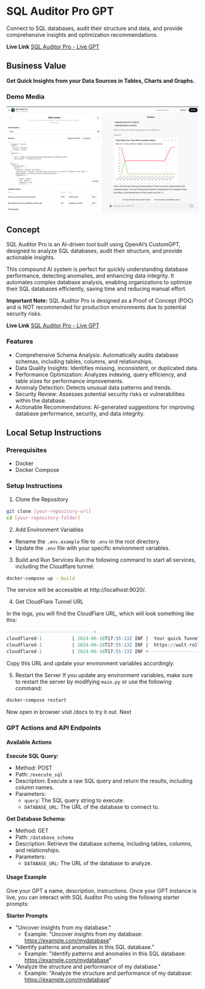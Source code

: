 # SQL Auditor Pro GPT

Connect to SQL databases, audit their structure and data, and provide comprehensive insights and optimization recommendations.

**Live Link**
[SQL Auditor Pro - Live GPT](https://chatgpt.com/g/g-4kEAAlpu1-sql-auditor-pro)

## Business Value

**Get Quick Insights from your Data Sources in Tables, Charts and Graphs.**

### Demo Media
![Stripe WebHook Config](./public/demo.png)

## Concept

SQL Auditor Pro is an AI-driven tool built using OpenAI’s CustomGPT, designed to analyze SQL databases, audit their structure, and provide actionable insights. 

This compound AI system is perfect for quickly understanding database performance, detecting anomalies, and enhancing data integrity. It automates complex database analysis, enabling organizations to optimize their SQL databases efficiently, saving time and reducing manual effort.

**Important Note:** SQL Auditor Pro is designed as a Proof of Concept (POC) and is NOT recommended for production environments due to potential security risks.


**Live Link**
[SQL Auditor Pro - Live GPT](https://chatgpt.com/g/g-4kEAAlpu1-sql-auditor-pro)

### Features
- Comprehensive Schema Analysis: Automatically audits database schemas, including tables, columns, and relationships.
- Data Quality Insights: Identifies missing, inconsistent, or duplicated data.
- Performance Optimization: Analyzes indexing, query efficiency, and table sizes for performance improvements.
- Anomaly Detection: Detects unusual data patterns and trends.
- Security Review: Assesses potential security risks or vulnerabilities within the database.
- Actionable Recommendations: AI-generated suggestions for improving database performance, security, and data integrity.

## Local Setup Instructions

### Prerequisites
- Docker
- Docker Compose

### Setup Instructions
1. Clone the Repository
```bash
git clone [your-repository-url]
cd [your-repository-folder]
```

2. Add Environment Variables
- Rename the `.env.example` file to `.env` in the root directory.
- Update the `.env` file with your specific environment variables.

3. Build and Run Services
Run the following command to start all services, including the Cloudflare tunnel:

```bash
docker-compose up --build
```
The service will be accessible at http://localhost:9020/.

4. Get CloudFlare Tunnel URL

In the logs, you will find the CloudFlare URL, which will look something like this:

```sql
--------------------------------+
cloudflared-1           | 2024-06-16T17:55:13Z INF |  Your quick Tunnel has been created! Visit it at (it may take some time to be reachable):  |
cloudflared-1           | 2024-06-16T17:55:13Z INF |  https://walt-roll-protecting-silly.trycloudflare.com                                      |
cloudflared-1           | 2024-06-16T17:55:13Z INF +--------------------------------------------------------------------------------------------+
```

Copy this URL and update your environment variables accordingly.

5. Restart the Server
If you update any environment variables, make sure to restart the server by modifying `main.py` or use the following command:

```bash
docker-compose restart
```

Now open in browser visit /docs to try it out. Next 

### GPT Actions and API Endpoints
#### Available Actions
**Execute SQL Query:**

- Method: POST
- Path: `/execute_sql`
- Description: Execute a raw SQL query and return the results, including column names.
- Parameters:
    - `query`: The SQL query string to execute.
    - `DATABASE_URL`: The URL of the database to connect to.

**Get Database Schema:**

- Method: GET
- Path: `/database_schema`
- Description: Retrieve the database schema, including tables, columns, and relationships.
- Parameters:
    - `DATABASE_URL`: The URL of the database to analyze.

#### Usage Example
Give your GPT a name, description, instructions. Once your GPT instance is live, you can interact with SQL Auditor Pro using the following starter prompts:

**Starter Prompts**
- "Uncover insights from my database."
    - Example: "Uncover insights from my database: https://example.com/mydatabase"
- "Identify patterns and anomalies in this SQL database."
    - Example: "Identify patterns and anomalies in this SQL database: https://example.com/mydatabase"
- "Analyze the structure and performance of my database."
    - Example: "Analyze the structure and performance of my database: https://example.com/mydatabase"

